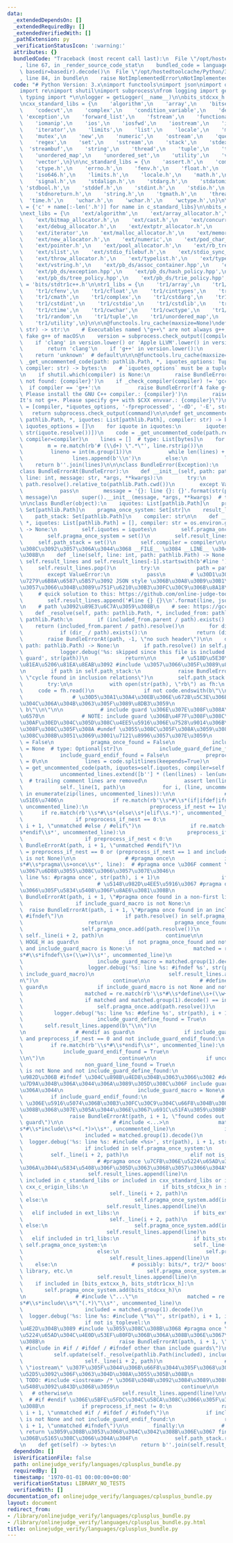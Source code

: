 ```yaml
---
data:
  _extendedDependsOn: []
  _extendedRequiredBy: []
  _extendedVerifiedWith: []
  _pathExtension: py
  _verificationStatusIcon: ':warning:'
  attributes: {}
  bundledCode: "Traceback (most recent call last):\n  File \"/opt/hostedtoolcache/Python/3.8.5/x64/lib/python3.8/site-packages/onlinejudge_verify/documentation/build.py\"\
    , line 67, in _render_source_code_stat\n    bundled_code = language.bundle(stat.path,\
    \ basedir=basedir).decode()\n  File \"/opt/hostedtoolcache/Python/3.8.5/x64/lib/python3.8/site-packages/onlinejudge_verify/languages/python.py\"\
    , line 84, in bundle\n    raise NotImplementedError\nNotImplementedError\n"
  code: "# Python Version: 3.x\nimport functools\nimport json\nimport os\nimport pathlib\n\
    import re\nimport shutil\nimport subprocess\nfrom logging import getLogger\nfrom\
    \ typing import *\n\nlogger = getLogger(__name__)\n\nbits_stdcxx_h = 'bits/stdc++.h'\n\
    \ncxx_standard_libs = {\n    'algorithm',\n    'array',\n    'bitset',\n    'chrono',\n\
    \    'codecvt',\n    'complex',\n    'condition_variable',\n    'deque',\n   \
    \ 'exception',\n    'forward_list',\n    'fstream',\n    'functional',\n    'future',\n\
    \    'iomanip',\n    'ios',\n    'iosfwd',\n    'iostream',\n    'istream',\n\
    \    'iterator',\n    'limits',\n    'list',\n    'locale',\n    'map',\n    'memory',\n\
    \    'mutex',\n    'new',\n    'numeric',\n    'ostream',\n    'queue',\n    'random',\n\
    \    'regex',\n    'set',\n    'sstream',\n    'stack',\n    'stdexcept',\n  \
    \  'streambuf',\n    'string',\n    'thread',\n    'tuple',\n    'typeinfo',\n\
    \    'unordered_map',\n    'unordered_set',\n    'utility',\n    'valarray',\n\
    \    'vector',\n}\n\nc_standard_libs = {\n    'assert.h',\n    'complex.h',\n\
    \    'ctype.h',\n    'errno.h',\n    'fenv.h',\n    'float.h',\n    'inttypes.h',\n\
    \    'iso646.h',\n    'limits.h',\n    'locale.h',\n    'math.h',\n    'setjmp.h',\n\
    \    'signal.h',\n    'stdalign.h',\n    'stdarg.h',\n    'stdatomic.h',\n   \
    \ 'stdbool.h',\n    'stddef.h',\n    'stdint.h',\n    'stdio.h',\n    'stdlib.h',\n\
    \    'stdnoreturn.h',\n    'string.h',\n    'tgmath.h',\n    'threads.h',\n  \
    \  'time.h',\n    'uchar.h',\n    'wchar.h',\n    'wctype.h',\n}\n\ncxx_c_origin_libs\
    \ = {'c' + name[:-len('.h')] for name in c_standard_libs}\n\nbits_extcxx_h = 'bits/extc++.h'\n\
    \next_libs = {\n    'ext/algorithm',\n    'ext/array_allocator.h',\n    'ext/atomicity.h',\n\
    \    'ext/bitmap_allocator.h',\n    'ext/cast.h',\n    'ext/concurrence.h',\n\
    \    'ext/debug_allocator.h',\n    'ext/extptr_allocator.h',\n    'ext/functional',\n\
    \    'ext/iterator',\n    'ext/malloc_allocator.h',\n    'ext/memory',\n    'ext/mt_allocator.h',\n\
    \    'ext/new_allocator.h',\n    'ext/numeric',\n    'ext/pod_char_traits.h',\n\
    \    'ext/pointer.h',\n    'ext/pool_allocator.h',\n    'ext/rb_tree',\n    'ext/rope',\n\
    \    'ext/slist',\n    'ext/stdio_filebuf.h',\n    'ext/stdio_sync_filebuf.h',\n\
    \    'ext/throw_allocator.h',\n    'ext/typelist.h',\n    'ext/type_traits.h',\n\
    \    'ext/vstring.h',\n    'ext/pb_ds/assoc_container.hpp',\n    'ext/pb_ds/priority_queue.hpp',\n\
    \    'ext/pb_ds/exception.hpp',\n    'ext/pb_ds/hash_policy.hpp',\n    'ext/pb_ds/list_update_policy.hpp',\n\
    \    'ext/pb_ds/tree_policy.hpp',\n    'ext/pb_ds/trie_policy.hpp',\n}\n\nbits_stdtr1cxx_h\
    \ = 'bits/stdtr1c++.h'\n\ntr1_libs = {\n    'tr1/array',\n    'tr1/cctype',\n\
    \    'tr1/cfenv',\n    'tr1/cfloat',\n    'tr1/cinttypes',\n    'tr1/climits',\n\
    \    'tr1/cmath',\n    'tr1/complex',\n    'tr1/cstdarg',\n    'tr1/cstdbool',\n\
    \    'tr1/cstdint',\n    'tr1/cstdio',\n    'tr1/cstdlib',\n    'tr1/ctgmath',\n\
    \    'tr1/ctime',\n    'tr1/cwchar',\n    'tr1/cwctype',\n    'tr1/functional',\n\
    \    'tr1/random',\n    'tr1/tuple',\n    'tr1/unordered_map',\n    'tr1/unordered_set',\n\
    \    'tr1/utility',\n}\n\n\n@functools.lru_cache(maxsize=None)\ndef _check_compiler(compiler:\
    \ str) -> str:\n    # Executables named \"g++\" are not always g++, due to the\
    \ fake g++ of macOS\n    version = subprocess.check_output([compiler, '--version']).decode()\n\
    \    if 'clang' in version.lower() or 'Apple LLVM'.lower() in version.lower():\n\
    \        return 'clang'\n    if 'g++' in version.lower():\n        return 'gcc'\n\
    \    return 'unknown'  # default\n\n\n@functools.lru_cache(maxsize=None)\ndef\
    \ _get_uncommented_code(path: pathlib.Path, *, iquotes_options: Tuple[str, ...],\
    \ compiler: str) -> bytes:\n    # `iquotes_options` must be a tuple to use `lru_cache`\n\
    \n    if shutil.which(compiler) is None:\n        raise BundleError(f'command\
    \ not found: {compiler}')\n    if _check_compiler(compiler) != 'gcc':\n      \
    \  if compiler == 'g++':\n            raise BundleError(f'A fake g++ is detected.\
    \ Please install the GNU C++ compiler.: {compiler}')\n        raise BundleError(f\"\
    It's not g++. Please specify g++ with $CXX envvar.: {compiler}\")\n    command\
    \ = [compiler, *iquotes_options, '-fpreprocessed', '-dD', '-E', str(path)]\n \
    \   return subprocess.check_output(command)\n\n\ndef get_uncommented_code(path:\
    \ pathlib.Path, *, iquotes: List[pathlib.Path], compiler: str) -> bytes:\n   \
    \ iquotes_options = []\n    for iquote in iquotes:\n        iquotes_options.extend(['-I',\
    \ str(iquote.resolve())])\n    code = _get_uncommented_code(path.resolve(), iquotes_options=tuple(iquotes_options),\
    \ compiler=compiler)\n    lines = []  # type: List[bytes]\n    for line in code.splitlines(keepends=True):\n\
    \        m = re.match(rb'# (\\d+) \".*\"', line.rstrip())\n        if m:\n   \
    \         lineno = int(m.group(1))\n            while len(lines) + 1 < lineno:\n\
    \                lines.append(b'\\n')\n        else:\n            lines.append(line)\n\
    \    return b''.join(lines)\n\n\nclass BundleError(Exception):\n    pass\n\n\n\
    class BundleErrorAt(BundleError):\n    def __init__(self, path: pathlib.Path,\
    \ line: int, message: str, *args, **kwargs):\n        try:\n            path =\
    \ path.resolve().relative_to(pathlib.Path.cwd())\n        except ValueError:\n\
    \            pass\n        message = '{}: line {}: {}'.format(str(path), line,\
    \ message)\n        super().__init__(message, *args, **kwargs)  # type: ignore\n\
    \n\nclass Bundler(object):\n    iquotes: List[pathlib.Path]\n    pragma_once:\
    \ Set[pathlib.Path]\n    pragma_once_system: Set[str]\n    result_lines: List[bytes]\n\
    \    path_stack: Set[pathlib.Path]\n    compiler: str\n\n    def __init__(self,\
    \ *, iquotes: List[pathlib.Path] = [], compiler: str = os.environ.get('CXX', 'g++'))\
    \ -> None:\n        self.iquotes = iquotes\n        self.pragma_once = set()\n\
    \        self.pragma_once_system = set()\n        self.result_lines = []\n   \
    \     self.path_stack = set()\n        self.compiler = compiler\n\n    # \u3053\
    \u308C\u3092\u3057\u306A\u3044\u3068 __FILE__ \u3084 __LINE__ \u304C\u58CA\u308C\
    \u308B\n    def _line(self, line: int, path: pathlib.Path) -> None:\n        while\
    \ self.result_lines and self.result_lines[-1].startswith(b'#line '):\n       \
    \     self.result_lines.pop()\n        try:\n            path = path.relative_to(pathlib.Path.cwd())\n\
    \        except ValueError:\n            pass\n        # \u30D1\u30B9\u4E2D\u306E\
    \u7279\u6B8A\u6587\u5B57\u3092 JSON style \u306B\u30A8\u30B9\u30B1\u30FC\u30D7\
    \u3057\u3066\u304B\u3089\u751F\u6210\u30B3\u30FC\u30C9\u306B\u8A18\u8FF0\n   \
    \     # quick solution to this: https://github.com/online-judge-tools/verification-helper/issues/280\n\
    \        self.result_lines.append('#line {} {}\\n'.format(line, json.dumps(str(path))).encode())\n\
    \n    # path \u3092\u89E3\u6C7A\u3059\u308B\n    # see: https://gcc.gnu.org/onlinedocs/gcc/Directory-Options.html#Directory-Options\n\
    \    def _resolve(self, path: pathlib.Path, *, included_from: pathlib.Path) ->\
    \ pathlib.Path:\n        if (included_from.parent / path).exists():\n        \
    \    return (included_from.parent / path).resolve()\n        for dir_ in self.iquotes:\n\
    \            if (dir_ / path).exists():\n                return (dir_ / path).resolve()\n\
    \        raise BundleErrorAt(path, -1, \"no such header\")\n\n    def update(self,\
    \ path: pathlib.Path) -> None:\n        if path.resolve() in self.pragma_once:\n\
    \            logger.debug('%s: skipped since this file is included once with include\
    \ guard', str(path))\n            return\n\n        # \u518D\u5E30\u7684\u306B\
    \u81EA\u5206\u81EA\u8EAB\u3092 #include \u3057\u3066\u305F\u3089\u8AE6\u3081\u308B\
    \n        if path in self.path_stack:\n            raise BundleErrorAt(path, -1,\
    \ \"cycle found in inclusion relations\")\n        self.path_stack.add(path)\n\
    \        try:\n\n            with open(str(path), \"rb\") as fh:\n           \
    \     code = fh.read()\n                if not code.endswith(b\"\\n\"):\n    \
    \                # \u30D5\u30A1\u30A4\u30EB\u306E\u672B\u5C3E\u306B\u6539\u884C\
    \u304C\u306A\u304B\u3063\u305F\u3089\u8DB3\u3059\n                    code +=\
    \ b\"\\n\"\n\n            # include guard \u306E\u307E\u308F\u308A\u306E\u5909\
    \u6570\n            # NOTE: include guard \u306B\u4F7F\u308F\u308C\u305F\u30DE\
    \u30AF\u30ED\u304C\u305D\u308C\u4EE5\u5916\u306E\u7528\u9014\u306B\u3082\u4F7F\
    \u308F\u308C\u305F\u308A #undef \u3055\u308C\u305F\u308A\u3059\u308B\u3068\u58CA\
    \u308C\u308B\u3051\u3069\u3001\u7121\u8996\u3057\u307E\u3059\n            non_guard_line_found\
    \ = False\n            pragma_once_found = False\n            include_guard_macro\
    \ = None  # type: Optional[str]\n            include_guard_define_found = False\n\
    \            include_guard_endif_found = False\n            preprocess_if_nest\
    \ = 0\n\n            lines = code.splitlines(keepends=True)\n            uncommented_lines\
    \ = get_uncommented_code(path, iquotes=self.iquotes, compiler=self.compiler).splitlines(keepends=True)\n\
    \            uncommented_lines.extend([b''] * (len(lines) - len(uncommented_lines)))\
    \  # trailing comment lines are removed\n            assert len(lines) == len(uncommented_lines)\n\
    \            self._line(1, path)\n            for i, (line, uncommented_line)\
    \ in enumerate(zip(lines, uncommented_lines)):\n\n                # nest \u306E\
    \u51E6\u7406\n                if re.match(rb'\\s*#\\s*(if|ifdef|ifndef)\\s.*',\
    \ uncommented_line):\n                    preprocess_if_nest += 1\n          \
    \      if re.match(rb'\\s*#\\s*(else\\s*|elif\\s.*)', uncommented_line):\n   \
    \                 if preprocess_if_nest == 0:\n                        raise BundleErrorAt(path,\
    \ i + 1, \"unmatched #else / #elif\")\n                if re.match(rb'\\s*#\\\
    s*endif\\s*', uncommented_line):\n                    preprocess_if_nest -= 1\n\
    \                    if preprocess_if_nest < 0:\n                        raise\
    \ BundleErrorAt(path, i + 1, \"unmatched #endif\")\n                is_toplevel\
    \ = preprocess_if_nest == 0 or (preprocess_if_nest == 1 and include_guard_macro\
    \ is not None)\n\n                # #pragma once\n                if re.match(rb'\\\
    s*#\\s*pragma\\s+once\\s*', line):  # #pragma once \u306F comment \u6271\u3044\
    \u3067\u6D88\u3055\u308C\u3066\u3057\u307E\u3046\n                    logger.debug('%s:\
    \ line %s: #pragma once', str(path), i + 1)\n                    if non_guard_line_found:\n\
    \                        # \u5148\u982D\u4EE5\u5916\u3067 #pragma once \u3055\u308C\
    \u3066\u305F\u5834\u5408\u306F\u8AE6\u3081\u308B\n                        raise\
    \ BundleErrorAt(path, i + 1, \"#pragma once found in a non-first line\")\n   \
    \                 if include_guard_macro is not None:\n                      \
    \  raise BundleErrorAt(path, i + 1, \"#pragma once found in an include guard with\
    \ #ifndef\")\n                    if path.resolve() in self.pragma_once:\n   \
    \                     return\n                    pragma_once_found = True\n \
    \                   self.pragma_once.add(path.resolve())\n                   \
    \ self._line(i + 2, path)\n                    continue\n\n                # #ifndef\
    \ HOGE_H as guard\n                if not pragma_once_found and not non_guard_line_found\
    \ and include_guard_macro is None:\n                    matched = re.match(rb'\\\
    s*#\\s*ifndef\\s+(\\w+)\\s*', uncommented_line)\n                    if matched:\n\
    \                        include_guard_macro = matched.group(1).decode()\n   \
    \                     logger.debug('%s: line %s: #ifndef %s', str(path), i + 1,\
    \ include_guard_macro)\n                        self.result_lines.append(b\"\\\
    n\")\n                        continue\n\n                # #define HOGE_H as\
    \ guard\n                if include_guard_macro is not None and not include_guard_define_found:\n\
    \                    matched = re.match(rb'\\s*#\\s*define\\s+(\\w+)\\s*', uncommented_line)\n\
    \                    if matched and matched.group(1).decode() == include_guard_macro:\n\
    \                        self.pragma_once.add(path.resolve())\n              \
    \          logger.debug('%s: line %s: #define %s', str(path), i + 1, include_guard_macro)\n\
    \                        include_guard_define_found = True\n                 \
    \       self.result_lines.append(b\"\\n\")\n                        continue\n\
    \n                # #endif as guard\n                if include_guard_define_found\
    \ and preprocess_if_nest == 0 and not include_guard_endif_found:\n           \
    \         if re.match(rb'\\s*#\\s*endif\\s*', uncommented_line):\n           \
    \             include_guard_endif_found = True\n                        self.result_lines.append(b\"\
    \\n\")\n                        continue\n\n                if uncommented_line:\n\
    \                    non_guard_line_found = True\n                    if include_guard_macro\
    \ is not None and not include_guard_define_found:\n                        # \u5148\
    \u982D\u306B #ifndef \u304C\u898B\u4ED8\u304B\u3063\u3066\u3082 #define \u304C\
    \u7D9A\u304B\u306A\u3044\u306A\u3089\u305D\u308C\u306F include guard \u3067\u306F\
    \u306A\u3044\n                        include_guard_macro = None\n           \
    \         if include_guard_endif_found:\n                        # include guard\
    \ \u306E\u5916\u5074\u306B\u30B3\u30FC\u30C9\u304C\u66F8\u304B\u308C\u3066\u3044\
    \u308B\u3068\u307E\u305A\u3044\u306E\u3067\u691C\u51FA\u3059\u308B\n         \
    \               raise BundleErrorAt(path, i + 1, \"found codes out of include\
    \ guard\")\n\n                # #include <...>\n                matched = re.match(rb'\\\
    s*#\\s*include\\s*<(.*)>\\s*', uncommented_line)\n                if matched:\n\
    \                    included = matched.group(1).decode()\n                  \
    \  logger.debug('%s: line %s: #include <%s>', str(path), i + 1, str(included))\n\
    \                    if included in self.pragma_once_system:\n               \
    \         self._line(i + 2, path)\n                    elif not is_toplevel:\n\
    \                        # #pragma once \u7CFB\u306E\u5224\u65AD\u304C\u3067\u304D\
    \u306A\u3044\u5834\u5408\u306F\u305D\u3063\u3068\u3057\u3066\u304A\u304F\n   \
    \                     self.result_lines.append(line)\n                    elif\
    \ included in c_standard_libs or included in cxx_standard_libs or included in\
    \ cxx_c_origin_libs:\n                        if bits_stdcxx_h in self.pragma_once_system:\n\
    \                            self._line(i + 2, path)\n                       \
    \ else:\n                            self.pragma_once_system.add(included)\n \
    \                           self.result_lines.append(line)\n                 \
    \   elif included in ext_libs:\n                        if bits_extcxx_h in self.pragma_once_system:\n\
    \                            self._line(i + 2, path)\n                       \
    \ else:\n                            self.pragma_once_system.add(included)\n \
    \                           self.result_lines.append(line)\n                 \
    \   elif included in tr1_libs:\n                        if bits_stdtr1cxx_h in\
    \ self.pragma_once_system:\n                            self._line(i + 2, path)\n\
    \                        else:\n                            self.pragma_once_system.add(included)\n\
    \                            self.result_lines.append(line)\n                \
    \    else:\n                        # possibly: bits/*, tr2/* boost/*, c-posix\
    \ library, etc.\n                        self.pragma_once_system.add(included)\n\
    \                        self.result_lines.append(line)\n                    \
    \    if included in [bits_extcxx_h, bits_stdtr1cxx_h]:\n                     \
    \       self.pragma_once_system.add(bits_stdcxx_h)\n                    continue\n\
    \n                # #include \"...\"\n                matched = re.match(rb'\\\
    s*#\\s*include\\s*\"(.*)\"\\s*', uncommented_line)\n                if matched:\n\
    \                    included = matched.group(1).decode()\n                  \
    \  logger.debug('%s: line %s: #include \"%s\"', str(path), i + 1, included)\n\
    \                    if not is_toplevel:\n                        # #if \u306E\
    \u4E2D\u304B\u3089 #include \u3055\u308C\u308B\u3068 #pragma once \u7CFB\u306E\
    \u5224\u65AD\u304C\u4E0D\u53EF\u80FD\u306B\u306A\u308B\u306E\u3067\u8AE6\u3081\
    \u308B\n                        raise BundleErrorAt(path, i + 1, \"unable to process\
    \ #include in #if / #ifdef / #ifndef other than include guards\")\n          \
    \          self.update(self._resolve(pathlib.Path(included), included_from=path))\n\
    \                    self._line(i + 2, path)\n                    # TODO: #include\
    \ \"iostream\" \u307F\u305F\u3044\u306B\u66F8\u3044\u305F\u3068\u304D\u306E\u6319\
    \u52D5\u3092\u306F\u3063\u304D\u308A\u3055\u305B\u308B\n                    #\
    \ TODO: #include <iostream> /* \u3068\u304B\u3092\u3084\u3089\u308C\u305F\u5834\
    \u5408\u3092\u843D\u3068\u3059\n                    continue\n\n             \
    \   # otherwise\n                self.result_lines.append(line)\n\n          \
    \  # #if #endif \u306E\u5BFE\u5FDC\u304C\u58CA\u308C\u3066\u305F\u3089\u8AE6\u3081\
    \u308B\n            if preprocess_if_nest != 0:\n                raise BundleErrorAt(path,\
    \ i + 1, \"unmatched #if / #ifdef / #ifndef\")\n            if include_guard_macro\
    \ is not None and not include_guard_endif_found:\n                raise BundleErrorAt(path,\
    \ i + 1, \"unmatched #ifndef\")\n\n        finally:\n            # \u4E2D\u3067\
    \ return \u3059\u308B\u3053\u3068\u304C\u3042\u308B\u306E\u3067 finally \u7BC0\
    \u306B\u5165\u308C\u3066\u304A\u304F\n            self.path_stack.remove(path)\n\
    \n    def get(self) -> bytes:\n        return b''.join(self.result_lines)\n"
  dependsOn: []
  isVerificationFile: false
  path: onlinejudge_verify/languages/cplusplus_bundle.py
  requiredBy: []
  timestamp: '1970-01-01 00:00:00+00:00'
  verificationStatus: LIBRARY_NO_TESTS
  verifiedWith: []
documentation_of: onlinejudge_verify/languages/cplusplus_bundle.py
layout: document
redirect_from:
- /library/onlinejudge_verify/languages/cplusplus_bundle.py
- /library/onlinejudge_verify/languages/cplusplus_bundle.py.html
title: onlinejudge_verify/languages/cplusplus_bundle.py
---
```

